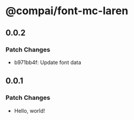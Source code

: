 # @compai/font-mc-laren

## 0.0.2

### Patch Changes

- b971bb4f: Update font data

## 0.0.1

### Patch Changes

- Hello, world!
